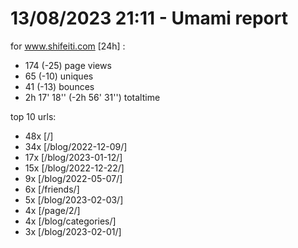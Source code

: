 # 13/08/2023 21:11 - Umami report
for www.shifeiti.com [24h] :

 - 174 (-25) page views
 - 65 (-10) uniques
 - 41 (-13) bounces
 - 2h 17' 18'' (-2h 56' 31'') totaltime


top 10 urls:
 - 48x [/]
 - 34x [/blog/2022-12-09/]
 - 17x [/blog/2023-01-12/]
 - 15x [/blog/2022-12-22/]
 - 9x [/blog/2022-05-07/]
 - 6x [/friends/]
 - 5x [/blog/2023-02-03/]
 - 4x [/page/2/]
 - 4x [/blog/categories/]
 - 3x [/blog/2023-02-01/]


